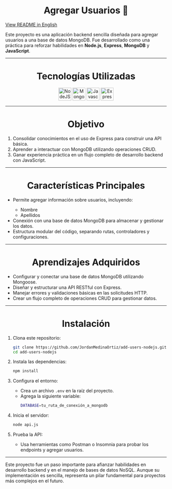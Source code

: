 <h1 align="center">Agregar Usuarios 👥</h1>

<p align="left">
  <a href="README.md" target="_blank">
    View README in English
  </a>
</p>

<p>Este proyecto es una aplicación backend sencilla diseñada para agregar usuarios a una base de datos MongoDB. Fue desarrollado como una práctica para reforzar habilidades en <b>Node.js</b>, <b>Express</b>, <b>MongoDB</b> y <b>JavaScript</b>.</p>
<hr>

<h1 align="center">Tecnologías Utilizadas</h1>
<div align="center">
  <img src="https://cdn.jsdelivr.net/gh/devicons/devicon/icons/nodejs/nodejs-original.svg" height="40" alt="NodeJS"/>
  <img src="https://cdn.jsdelivr.net/gh/devicons/devicon@latest/icons/mongodb/mongodb-original.svg" height="40" alt="MongoDB"/>
  <img src="https://cdn.jsdelivr.net/gh/devicons/devicon/icons/javascript/javascript-original.svg" height="40" alt="Javascript"/>
  <img src="https://cdn.jsdelivr.net/gh/devicons/devicon@latest/icons/express/express-original-wordmark.svg" height="40" alt="Express" />
</div>
<hr>

<h1 align="center">Objetivo</h1>
<ol>
  <li>Consolidar conocimientos en el uso de Express para construir una API básica.</li>
  <li>Aprender a interactuar con MongoDB utilizando operaciones CRUD.</li>
  <li>Ganar experiencia práctica en un flujo completo de desarrollo backend con JavaScript.</li>
</ol>
<hr>

<h1 align="center">Características Principales</h1>
<ul>
  <li>Permite agregar información sobre usuarios, incluyendo:</li>
  <ul>
    <li>Nombre</li>
    <li>Apellidos</li>
  </ul>
  <li>Conexión con una base de datos MongoDB para almacenar y gestionar los datos.</li>
  <li>Estructura modular del código, separando rutas, controladores y configuraciones.</li>
</ul>
<hr>

<h1 align="center">Aprendizajes Adquiridos</h1>
<ul>
  <li>Configurar y conectar una base de datos MongoDB utilizando Mongoose.</li>
  <li>Diseñar y estructurar una API RESTful con Express.</li>
  <li>Manejar errores y validaciones básicas en las solicitudes HTTP.</li>
  <li>Crear un flujo completo de operaciones CRUD para gestionar datos.</li>
</ul>
<hr>

<h1 align="center">Instalación</h1>

1. Clona este repositorio:

   ```sh
   git clone https://github.com/JordanMedinaOrtiz/add-users-nodejs.git
   cd add-users-nodejs
   ```

2. Instala las dependencias:

   ```sh
   npm install
   ```

3. Configura el entorno:

   - Crea un archivo `.env` en la raíz del proyecto.
   - Agrega la siguiente variable:
     ```sh
     DATABASE=tu_ruta_de_conexión_a_mongodb
     ```

4. Inicia el servidor:

   ```sh
   node api.js
   ```

5. Prueba la API:

   - Usa herramientas como Postman o Insomnia para probar los endpoints y agregar usuarios.

<hr>

<p>Este proyecto fue un paso importante para afianzar habilidades en desarrollo backend y en el manejo de bases de datos NoSQL. Aunque su implementación es sencilla, representa un pilar fundamental para proyectos más complejos en el futuro.</p>
